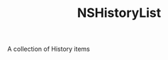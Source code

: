 ﻿---
uid: crmscript_ref_NSHistoryList
title: NSHistoryList
intellisense: Void.NSHistoryList
keywords: NSHistoryList
so.topic: reference
---

A collection of History items
